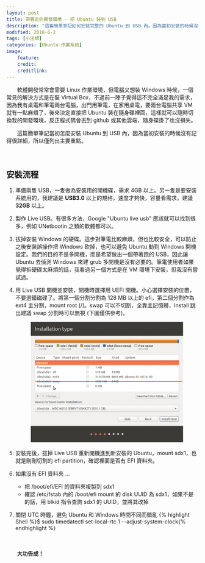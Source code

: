 ```yaml
---
layout: post
title: 帶著走的開發環境 - 把 Ubuntu 裝到 USB
description: "這篇簡單筆記如何安裝完整的 Ubuntu 到 USB 內。因為當初安裝的時候沒有記得很詳細，所以僅列出安裝過程中的主要重點"
modified: 2018-6-2
tags: [小法師]
categories: [Ubuntu 作業系統]
image:
    feature: 
    credit: 
    creditlink: 
---
```


　　軟體開發常常會需要 Linux 作業環境，但電腦又想裝 Windows 時候，一個常見的解決方式是在裝 Virtual Box，不過前一陣子覺得這不完全滿足我的需求，因為我有桌電和筆電兩台電腦，出門用筆電，在家用桌電，要兩台電腦共享 VM 就有一點麻煩了，後來決定直接把 Ubuntu 裝在隨身碟裡面，這樣就可以隨時切換我的開發環境，反正程式碼會丟到 github 或其他雲端，隨身碟掛了也沒損失。

　　這篇簡單筆記當初怎麼安裝 Ubuntu 到 USB 內，因為當初安裝的時候沒有記得很詳細，所以僅列出主要重點。
<!--more-->　
## 安裝流程
1. 準備兩隻 USB，一隻做為安裝用的開機碟，需求 4GB 以上。另一隻是要安裝系統用的，我建議是 **USB3.0** 以上的規格，速度才夠快，容量看需求，建議 **32GB** 以上。

2. 製作 Live USB。有很多方法，Google "Ubuntu live usb" 應該就可以找到很多，例如 UNetbootin 之類的軟體都可以。

3. 拔掉安裝 Windows 的硬碟。這步對筆電比較麻煩，但也比較安全，可以防止之後安裝誤操作把 Windows 砍掉，也可以避免 Ubuntu 動到 Windows 開機設定。我們的目的不是多開機，而是希望做出一個帶著跑的 USB，因此讓 Ubuntu 去偵測 Windows 來建 grub 多開機是沒有必要的。筆電使用者如果覺得拆硬碟太麻煩的話，我看過另一個方式是在 VM 環境下安裝，但我沒有嘗試過。

4. 用 Live USB 開機並安裝，開機時選擇用 UEFI 開機。小心選擇安裝的位置，不要選錯磁碟了。將第一個分割分割為 128 MB 以上的 efi，第二個分割作為 ext4 主分割，mount root (/)。swap 可以不切割，全靠主記憶體，Install 跳出建議 swap 分割時可以無視 (下圖僅供參考)。

	<figure class="large center">
	<img src="/images/2018/03/ubuntu-install.png" alt="">
	</figure>

5. 安裝完後，拔掉 Live USB 重新開機進到新安裝的 Ubuntu，mount sdx1，也就是剛剛切割的 efi partition，確認裡面是否有 EFI 資料夾。

6. 如果沒有 EFI 資料夾 ...

	* 把 /boot/efi/EFI 的資料夾複製到 sdx1
	* 確認 /etc/fstab 內的 /boot/efi mount 的 disk UUID 為 sdx1，如果不是的話，用 blkid 指令查詢 sdx1 的 UUID，並將其改掉

7. 關閉 UTC 時鐘，避免 Ubuntu 和 Windows 時間不同而錯亂
	{% highlight Shell %}$ sudo timedatectl set-local-rtc 1 --adjust-system-clock{% endhighlight %}

　　

　　**大功告成！**